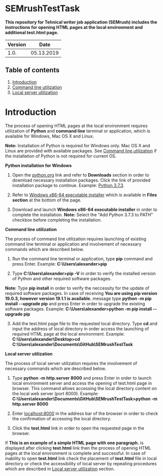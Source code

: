 # SEMrushTestTask

<b>This repository for Tehnical writer job application (SEMrush) includes the instructions for opening HTML pages at the local environment and additional test.html page.</b>

|Version   |Date      |
|----------|----------|
|1.0.      |05.13.2019|

## Table of contents

1. <a href="#Introduction">Introduction</a>
2. <a href="#Command line utilization">Command line utilization</a>
3. <a href="#Local server utilization">Local server utilization</a>

<a name="Introduction"><h1><b>Introduction</b></h1></a>

The process of opening HTML pages at the local environment requires utilization of <b>Python</b> and <b>command line</b> terminal or application, which is available for Windows, Mac OS X and Linux.

<b>Note:</b> Installation of Python is required for Windows only. Mac OS X and Linux are provided with available packages. See <a href="#Command line utilization">Command line utilization</a> if the installation of Python is not required for current OS.

<b>Python installation for Windows</b>
1. Open the <a href="https://www.python.org">python.org</a> link and refer to <b>Downloads</b> section in order to download necessary installation packages. Click the link of provided installation package to continue. 
Example: <a href="https://www.python.org/downloads/release/python-373/">Python 3.7.3</a>.

2. Refer to <a href="https://www.python.org/ftp/python/3.7.3/python-3.7.3-amd64.exe">Windows x86-64 executable installer</a> which is available in <b>Files section</b> at the bottom of the page.

3. Download and launch <b>Windows x86-64 executable installer</b> in order to complete the installation. 
<b>Note:</b> Select the "Add Python 3.7.3 to PATH" checkbox before completing the installation.

<a name="Command line utilization"><b>Command line utilization</b></a>

The process of command line utilization requires launching of existing command line terminal or application and involvement of necessary commands which are described below.

1. Run the command line terminal or application, type <b>pip</b> command and press Enter.
Example: <b>C:\Users\alexander>pip</b>

2. Type <b>C:\Users\alexander>pip -V</b> in order to verify the installed version of Python and other required software packages.

<b>Note:</b> Type <b>pip install</b> in order to verify the neccessity for the update of required software packages. In case of receiving <b>You are using pip version 19.0.3, however version 19.1.1 is available.</b> message type <b>python -m pip install --upgrade pip</b> and press Enter in order to upgrade the existing software packages.
Example: <b>C:\Users\alexander\>python -m pip install --upgrade pip</b>

3. Add the test.html page file to the requested local directory. Type <b>cd</b> and input the address of local directory in order access the launching of required HTML page at the local environment.
Example: <b>C:\Users\alexander\Desktop>cd C:\Users\alexander\Documents\GitHub\SEMrushTestTask</b>

<a name="Local server utilization"><b>Local server utilization</b></a>

The process of local server utilization requires the involvement of necessary commands which are described below.

1. Type <b>python -m http.server 8000</b> and press Enter in order to launch local environment server and access the opening of test.html page in browser. This command allows accessing the local directory content on the local web server (port 8000).
Example: <b>C:\Users\alexander\Documents\GitHub\SEMrushTestTask>python -m http.server 8000</b>

2. Enter <a href="http://localhost:8000/">localhost:8000</a> in the address bar of the browser in order to check the confirmation of accessing the local directory.

3. Click the <b>test.html</b> link in order to open the requested page in the browser.

If <b>This is an example of a simple HTML page with one paragraph.</b> is displayed after clicking <b>test.html</b> link then the process of opening HTML pages at the local environment is complete and successful. In case of inability to open <b>test.html</b> link check the placement of <b>test.html</b> file in local directory or check the accessibility of local server by repeating procedures which are described in <a href="#Local server utilization">Local server utilization</a> section.
